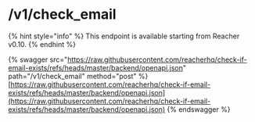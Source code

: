 # /v1/check\_email

{% hint style="info" %}
This endpoint is available starting from Reacher v0.10.
{% endhint %}

{% swagger src="https://raw.githubusercontent.com/reacherhq/check-if-email-exists/refs/heads/master/backend/openapi.json" path="/v1/check_email" method="post" %}
[https://raw.githubusercontent.com/reacherhq/check-if-email-exists/refs/heads/master/backend/openapi.json](https://raw.githubusercontent.com/reacherhq/check-if-email-exists/refs/heads/master/backend/openapi.json)
{% endswagger %}

